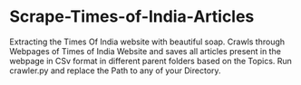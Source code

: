 # Scrape-Times-of-India-Articles
Extracting the Times Of India website with beautiful soap. Crawls through Webpages of Times of India Website and saves all articles present in the webpage in CSv format in different parent folders based on the Topics. Run crawler.py and replace the Path to any of your Directory.  
